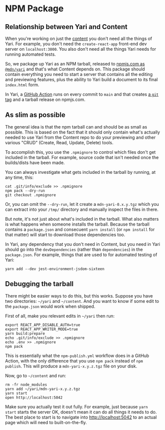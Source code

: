 # NPM Package

## Relationship between Yari and Content

When you're working on just the [content](https://github.com/mdn/content) you
don't need all the things of Yari. For example, you don't need the
`create-react-app` front-end dev server on `localhost:3000`. You also don't need
all the things Yari needs for running automated tests.

So, we package up Yari as an NPM tarball, released to
[npmjs.com as `@mdn/yari`](https://www.npmjs.com/package/@mdn/yari) and that's
what Content depends on. This package should contain everything you need to
start a server that contains all the editing and previewing features, plus the
ability to Yari build a document to its final `index.html` form.

In Yari, a
[GitHub Action](https://github.com/mdn/yari/blob/main/.github/workflows/npm-publish.yml)
runs on every commit to `main` and that creates
[a `git` tag](https://github.com/mdn/yari/tags) and a tarball release on
npmjs.com.

## As slim as possible

The general idea is that the npm tarball can and should be as small as possible.
This is based on the fact that it should only contain what's actually needed to
use Yari from the Content repo to do your previewing and other various "CRUD"
(Create, Read, Update, Delete) tools.

To accomplish this, you use the `.npmignore` to control which files don't get
included in the tarball. For example, source code that isn't needed once the
builds/dists have been made.

You can always investigate what gets included in the tarball by running, at any
time, this:

    cat .git/info/exclude >> .npmignore
    npm pack --dry-run
    git checkout .npmignore

Or, you can omit the `--dry-run`, let it create a `mdn-yari-0.x.y.tgz` which you
can extract into your `/tmp/` directory and manually inspect the files in there.

But note, it's not just about what's included in the tarball. What also matters
is what happens when someone installs the tarball. Because the tarball contains
a `package.json` and consecuent `yarn install` (or `npm install` for that
matter) will start to download those dependencies too.

In Yari, any dependency that you don't need in Content, but you need in Yari
should go into the `devDependencies` (rather than `dependencies`) in the
`package.json`. For example, things that are used to for automated testing of
Yari:

    yarn add --dev jest-environment-jsdom-sixteen

## Debugging the tarball

There might be easier ways to do this, but this works. Suppose you have two
directories: `~/yari` and `~/content`. And you want to know if some edit to the
`package.json` would work when shipped.

First of all, make you relevant edits in `~/yari` then run:

    export REACT_APP_DISABLE_AUTH=true
    export REACT_APP_WRITER_MODE=true
    yarn build:prepare
    echo .git/info/exclude >> .npmignore
    echo .env >> .npmignore
    npm pack

This is essentially what the `npm-publish.yml` workflow does in a GitHub Action,
with the only difference that you use `npm pack` instead of `npm publish`. This
will produce a `mdn-yari-x.y.z.tgz` file on your disk.

Now, go to `~/content` and run:

    rm -fr node_modules
    yarn add ~/yari/mdn-yari-x.y.z.tgz
    yarn start
    open http://localhost:5042

Make sure you actually test it out fully. For example, just because `yarn start`
starts the server OK, doesn't mean it can do all things it needs to do. The best
place to start is to navigate into <http://localhost:5042> to an actual page
which will need to built-on-the-fly.
